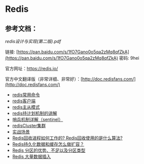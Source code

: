 # Redis

## 参考文档：

_redis设计与实现\(第二版\).pdf_

链接: [https://pan.baidu.com/s/1fO7Gano0o5qa2zMq8qfZkA](https://pan.baidu.com/s/1fO7Gano0o5qa2zMq8qfZkA) 密码: 9hei

官方网址：[https://redis.io/   ](https://redis.io/)

官方中文翻译版（非常详细、非常好）：[http://doc.redisfans.com/](http://doc.redisfans.com/)

* [redis常用命令](/redis/redischang-yong-ming-ling.md) 
* [redis客户端](/redis/rediske-hu-duan.md) 
* [redis主从模式](/redis/rediszhu-cong-mo-shi.md) 
* [redis持计划机制的讲解](/redis/redischi-ji-hua-ji-zhi-de-jiang-jie.md) 
* [哨兵机制详解（sentinel）](/redis/shao-bing-ji-zhi-xiang-jie.md)
* [redisCluster集群](/redis/redisclusterji-qun.md) 
* [实战场景](/redis/shi-zhan-chang-jing.md)
* [Redis回收进程如何工作的? Redis回收使用的是什么算法?](/redis/redishui-shou-jin-cheng-ru-he-gong-zuo-76843f-redis-hui-shou-shi-yong-de-shi-shi-yao-suan-6cd53f.md)
* [Redis持久化数据和缓存怎么做扩容？](/redis/redischi-jiu-hua-shu-ju-he-huan-cun-zen-yao-zuo-kuo-rong-ff1f.md)
* [Redis 分区的优势、不足以及分区类型](/redis/redis-fen-qu-de-you-shi-3001-bu-zu-yi-ji-fen-qu-lei-xing.md)
* [Redis 大量数据插入](/redis/redis-da-liang-shu-ju-cha-ru.md)



